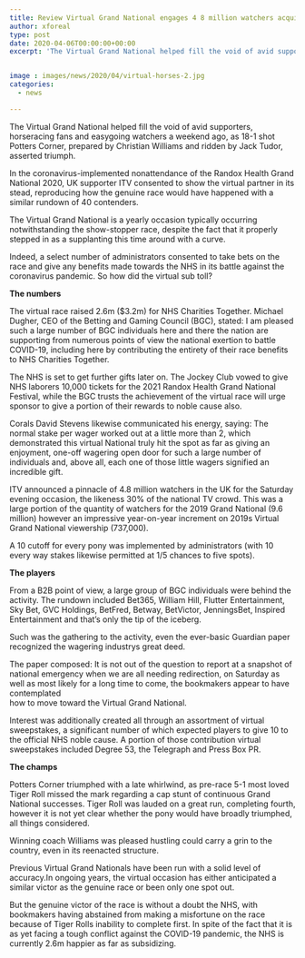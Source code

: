 ```yaml
---
title: Review Virtual Grand National engages 4 8 million watchers acquires 2 6m for NHS
author: xforeal 
type: post
date: 2020-04-06T00:00:00+00:00
excerpt: 'The Virtual Grand National helped fill the void of avid supporters, horseracing aficionados and easygoing watchers a weekend ago, as 18-1 shot Potters Corner, prepared by Christian Williams and ridden by Jack Tudor, guaranteed victory '


image : images/news/2020/04/virtual-horses-2.jpg
categories:
  - news

---
```

The Virtual Grand National helped fill the void of avid supporters, horseracing fans and easygoing watchers a weekend ago, as 18-1 shot Potters Corner, prepared by Christian Williams and ridden by Jack Tudor, asserted triumph. 

In the coronavirus-implemented nonattendance of the Randox Health Grand National 2020, UK supporter ITV consented to show the virtual partner in its stead, reproducing how the genuine race would have happened with a similar rundown of 40 contenders. 

The Virtual Grand National is a yearly occasion typically occurring notwithstanding the show-stopper race, despite the fact that it properly stepped in as a supplanting this time around with a curve. 

Indeed, a select number of administrators consented to take bets on the race and give any benefits made towards the NHS in its battle against the coronavirus pandemic. So how did the virtual sub toll? 

**The numbers** 

The virtual race raised 2.6m ($3.2m) for NHS Charities Together. Michael Dugher, CEO of the Betting and Gaming Council (BGC), stated: I am pleased such a large number of BGC individuals here and there the nation are supporting from numerous points of view the national exertion to battle COVID-19, including here by contributing the entirety of their race benefits to NHS Charities Together. 

The NHS is set to get further gifts later on. The Jockey Club vowed to give NHS laborers 10,000 tickets for the 2021 Randox Health Grand National Festival, while the BGC trusts the achievement of the virtual race will urge sponsor to give a portion of their rewards to noble cause also. 

Corals David Stevens likewise communicated his energy, saying: The normal stake per wager worked out at a little more than 2, which demonstrated this virtual National truly hit the spot as far as giving an enjoyment, one-off wagering open door for such a large number of individuals and, above all, each one of those little wagers signified an incredible gift. 

ITV announced a pinnacle of 4.8 million watchers in the UK for the Saturday evening occasion, the likeness 30&percnt; of the national TV crowd. This was a large portion of the quantity of watchers for the 2019 Grand National (9.6 million) however an impressive year-on-year increment on 2019s Virtual Grand National viewership (737,000). 

A 10 cutoff for every pony was implemented by administrators (with 10 every way stakes likewise permitted at 1/5 chances to five spots). 

**The players** 

From a B2B point of view, a large group of BGC individuals were behind the activity. The rundown included Bet365, William Hill, Flutter Entertainment, Sky Bet, GVC Holdings, BetFred, Betway, BetVictor, JenningsBet, Inspired Entertainment and that&#8217;s only the tip of the iceberg. 

Such was the gathering to the activity, even the ever-basic Guardian paper recognized the wagering industrys great deed. 

The paper composed: It is not out of the question to report at a snapshot of national emergency when we are all needing redirection, on Saturday as well as most likely for a long time to come, the bookmakers appear to have contemplated  
how to move toward the Virtual Grand National. 

Interest was additionally created all through an assortment of virtual sweepstakes, a significant number of which expected players to give 10 to the official NHS noble cause. A portion of those contribution virtual sweepstakes included Degree 53, the Telegraph and Press Box PR. 

**The champs** 

Potters Corner triumphed with a late whirlwind, as pre-race 5-1 most loved Tiger Roll missed the mark regarding a cap stunt of continuous Grand National successes. Tiger Roll was lauded on a great run, completing fourth, however it is not yet clear whether the pony would have broadly triumphed, all things considered. 

Winning coach Williams was pleased hustling could carry a grin to the country, even in its reenacted structure. 

Previous Virtual Grand Nationals have been run with a solid level of accuracy.In ongoing years, the virtual occasion has either anticipated a similar victor as the genuine race or been only one spot out. 

But the genuine victor of the race is without a doubt the NHS, with bookmakers having abstained from making a misfortune on the race because of Tiger Rolls inability to complete first. In spite of the fact that it is as yet facing a tough conflict against the COVID-19 pandemic, the NHS is currently 2.6m happier as far as subsidizing.
